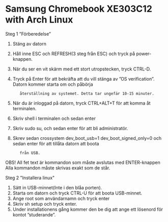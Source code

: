 Samsung Chromebook XE303C12 with Arch Linux
==========

Steg 1 ”Förberedelse”


1.	Stäng av datorn


2.	Håll inne ESC och REFRESH(3 steg från ESC) och tryck på power-knappen.


3.	När  du ser en vit skärm med ett stort utropstecken, tryck CTRL-D.


4.	Tryck på Enter för att bekräfta att du vill stänga av ”OS verification”. Datorn kommer starta om och påbörja     
	
           återställning av systemet. Detta tar ungefär 10-15 minuter.


5.	När du är inloggad på datorn, tryck CTRL+ALT+T för att komma åt terminalen.


6.	Skriv shell i terminalen och sedan enter 


7.	Skriv sudo su, och sedan enter för att bli administratör.


8.	Skrev sedan crossystem dev_boot_usb=1 dev_boot_signed_only=0 och sedan enter för att tillåta datorn att boota 

           från USB.


OBS! All fet text är kommandon som måste avslutas med ENTER-knappen
           Alla kommandon måste skrivas exakt som de står. 

Steg 2 "Installera linux" 
1.	Sätt in USB-minnet(Inte i den blåa porten).
2.	Starta om datorn och tryck CTRL-U för att boota USB-minnet.
3.	Ange root som användarnamn och tryck enter
4.	Skriv sh setup och tryck enter.
5.	Under installationens gång kommer den be dig att ange ett lösenord för kontot ”studerande”. 
